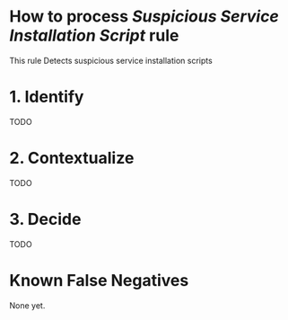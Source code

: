 # How to process *Suspicious Service Installation Script* rule
This rule Detects suspicious service installation scripts

# 1. Identify
TODO

# 2. Contextualize
TODO

# 3. Decide
TODO

# Known False Negatives
None yet.
